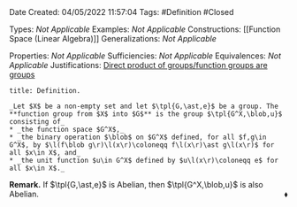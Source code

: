 <br />
<br />

Date Created: 04/05/2022 11:57:04
Tags: #Definition #Closed

Types: _Not Applicable_
Examples: _Not Applicable_
Constructions: [[Function Space (Linear Algebra)]]
Generalizations: _Not Applicable_

Properties: _Not Applicable_
Sufficiencies: _Not Applicable_
Equivalences: _Not Applicable_
Justifications: [Direct product of groups$\slash$function groups are groups](Direct%20product%20of%20groups;%20function%20groups%20are%20groups.md)

``` ad-Definition
title: Definition.

_Let $X$ be a non-empty set and let $\tpl{G,\ast,e}$ be a group. The **function group from $X$ into $G$** is the group $\tpl{G^X,\blob,u}$ consisting of_
* _the function space $G^X$,_
* _the binary operation $\blob$ on $G^X$ defined, for all $f,g\in G^X$, by $\l(f\blob g\r)\l(x\r)\coloneqq f\l(x\r)\ast g\l(x\r)$ for all $x\in X$, and_
* _the unit function $u\in G^X$ defined by $u\l(x\r)\coloneqq e$ for all $x\in X$._

```

**Remark.** If $\tpl{G,\ast,e}$ is Abelian, then $\tpl{G^X,\blob,u}$ is also Abelian.<span style="float:right;">$\blacklozenge$</span>
